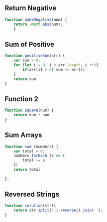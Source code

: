## Return Negative

```js
function makeNegative(num) {
    return -Math.abs(num);
    }
```

## Sum of Positive

```js
function positiveSum(arr) {
    var sum = 0;
    for (let i = 0; i < arr.length; i ++){
        if(arr[i] > 0) sum += arr[i]
    }
    return sum
}
```

## Function 2

```js
function square(num) {
    return num * num
}
```

## Sum Arrays

```js
function sum (numbers) {
    var total = 0; 
    numbers.forEach (x => {
        total += x
    })
    return total
    
};
```

## Reversed Strings

```js
function solution(str){
    return str.split('').reverse().join('');
}
```
